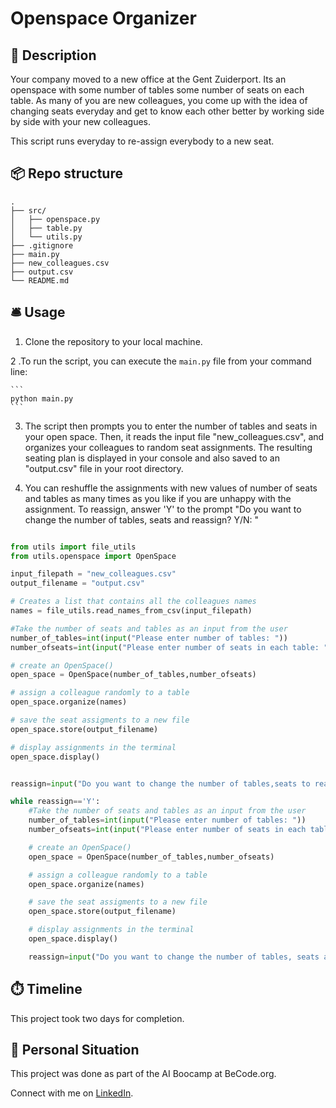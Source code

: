 # Openspace Organizer

## 🏢 Description

Your company moved to a new office at the Gent Zuiderport. Its an openspace with some number of tables some number of seats on each table. As many of you are new colleagues, you come up with the idea of changing seats everyday and get to know each other better by working side by side with your new colleagues. 

This script runs everyday to re-assign everybody to a new seat. 

## 📦 Repo structure

```
.
├── src/
│   ├── openspace.py
│   ├── table.py
│   └── utils.py
├── .gitignore
├── main.py
├── new_colleagues.csv
├── output.csv
└── README.md

```
## 🛎️ Usage

1. Clone the repository to your local machine.

2 .To run the script, you can execute the `main.py` file from your command line:

    ```
    python main.py
    ```

3. The script then prompts you to enter the number of tables and seats in your open space. Then, it reads the input file "new_colleagues.csv", and organizes your colleagues to random seat assignments. The resulting seating plan is displayed in your console and also saved to an "output.csv" file in your root directory. 

4. You can reshuffle the assignments with new values of number of seats and tables as many times as you like if you are unhappy with the assignment. To reassign, answer 'Y' to the prompt "Do you want to change the number of tables, seats and reassign? Y/N: "

```python

from utils import file_utils
from utils.openspace import OpenSpace

input_filepath = "new_colleagues.csv"
output_filename = "output.csv"

# Creates a list that contains all the colleagues names
names = file_utils.read_names_from_csv(input_filepath)

#Take the number of seats and tables as an input from the user
number_of_tables=int(input("Please enter number of tables: "))
number_ofseats=int(input("Please enter number of seats in each table: "))

# create an OpenSpace() 
open_space = OpenSpace(number_of_tables,number_ofseats)

# assign a colleague randomly to a table
open_space.organize(names)

# save the seat assigments to a new file
open_space.store(output_filename)

# display assignments in the terminal
open_space.display()


reassign=input("Do you want to change the number of tables,seats to reassign? Y/N: ")

while reassign=='Y':
    #Take the number of seats and tables as an input from the user
    number_of_tables=int(input("Please enter number of tables: "))
    number_ofseats=int(input("Please enter number of seats in each table: "))

    # create an OpenSpace() 
    open_space = OpenSpace(number_of_tables,number_ofseats)

    # assign a colleague randomly to a table
    open_space.organize(names)

    # save the seat assigments to a new file
    open_space.store(output_filename)

    # display assignments in the terminal
    open_space.display()

    reassign=input("Do you want to change the number of tables, seats and reassign? Y/N: ")
```


## ⏱️ Timeline

This project took two days for completion.

## 📌 Personal Situation
This project was done as part of the AI Boocamp at BeCode.org. 

Connect with me on [LinkedIn](https://www.linkedin.com/in/rasmita-damaraju-33b577126/).
